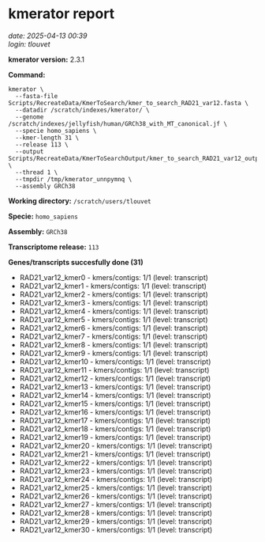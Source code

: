 # kmerator report
*date: 2025-04-13 00:39*  
*login: tlouvet*

**kmerator version:** 2.3.1

**Command:**

```
kmerator \
  --fasta-file Scripts/RecreateData/KmerToSearch/kmer_to_search_RAD21_var12.fasta \
  --datadir /scratch/indexes/kmerator/ \
  --genome /scratch/indexes/jellyfish/human/GRCh38_with_MT_canonical.jf \
  --specie homo_sapiens \
  --kmer-length 31 \
  --release 113 \
  --output Scripts/RecreateData/KmerToSearchOutput/kmer_to_search_RAD21_var12_output \
  --thread 1 \
  --tmpdir /tmp/kmerator_unnpymnq \
  --assembly GRCh38
```

**Working directory:** `/scratch/users/tlouvet`

**Specie:** `homo_sapiens`

**Assembly:** `GRCh38`

**Transcriptome release:** `113`

**Genes/transcripts succesfully done (31)**

- RAD21_var12_kmer0 - kmers/contigs: 1/1 (level: transcript)
- RAD21_var12_kmer1 - kmers/contigs: 1/1 (level: transcript)
- RAD21_var12_kmer2 - kmers/contigs: 1/1 (level: transcript)
- RAD21_var12_kmer3 - kmers/contigs: 1/1 (level: transcript)
- RAD21_var12_kmer4 - kmers/contigs: 1/1 (level: transcript)
- RAD21_var12_kmer5 - kmers/contigs: 1/1 (level: transcript)
- RAD21_var12_kmer6 - kmers/contigs: 1/1 (level: transcript)
- RAD21_var12_kmer7 - kmers/contigs: 1/1 (level: transcript)
- RAD21_var12_kmer8 - kmers/contigs: 1/1 (level: transcript)
- RAD21_var12_kmer9 - kmers/contigs: 1/1 (level: transcript)
- RAD21_var12_kmer10 - kmers/contigs: 1/1 (level: transcript)
- RAD21_var12_kmer11 - kmers/contigs: 1/1 (level: transcript)
- RAD21_var12_kmer12 - kmers/contigs: 1/1 (level: transcript)
- RAD21_var12_kmer13 - kmers/contigs: 1/1 (level: transcript)
- RAD21_var12_kmer14 - kmers/contigs: 1/1 (level: transcript)
- RAD21_var12_kmer15 - kmers/contigs: 1/1 (level: transcript)
- RAD21_var12_kmer16 - kmers/contigs: 1/1 (level: transcript)
- RAD21_var12_kmer17 - kmers/contigs: 1/1 (level: transcript)
- RAD21_var12_kmer18 - kmers/contigs: 1/1 (level: transcript)
- RAD21_var12_kmer19 - kmers/contigs: 1/1 (level: transcript)
- RAD21_var12_kmer20 - kmers/contigs: 1/1 (level: transcript)
- RAD21_var12_kmer21 - kmers/contigs: 1/1 (level: transcript)
- RAD21_var12_kmer22 - kmers/contigs: 1/1 (level: transcript)
- RAD21_var12_kmer23 - kmers/contigs: 1/1 (level: transcript)
- RAD21_var12_kmer24 - kmers/contigs: 1/1 (level: transcript)
- RAD21_var12_kmer25 - kmers/contigs: 1/1 (level: transcript)
- RAD21_var12_kmer26 - kmers/contigs: 1/1 (level: transcript)
- RAD21_var12_kmer27 - kmers/contigs: 1/1 (level: transcript)
- RAD21_var12_kmer28 - kmers/contigs: 1/1 (level: transcript)
- RAD21_var12_kmer29 - kmers/contigs: 1/1 (level: transcript)
- RAD21_var12_kmer30 - kmers/contigs: 1/1 (level: transcript)
